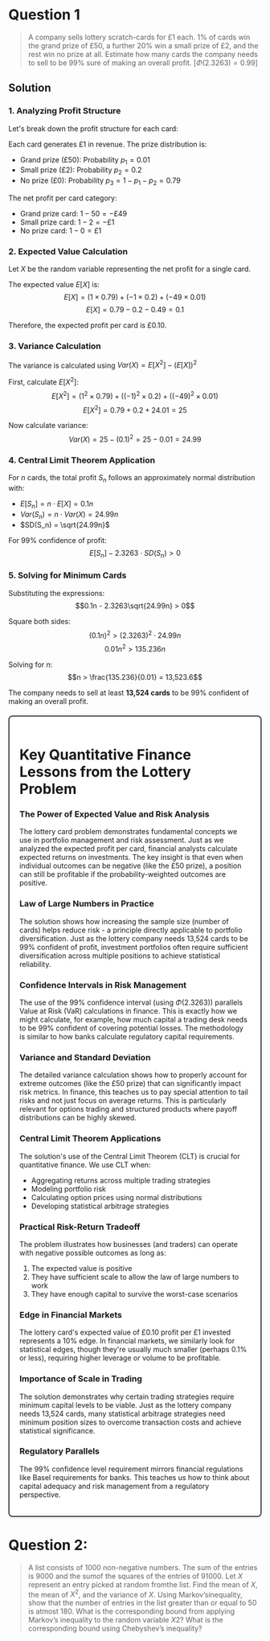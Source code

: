 # Question 1

> A company sells lottery scratch-cards for £1 each. 1% of cards win the grand prize of £50, a further 20% win a small prize of £2, and the rest win no prize at all. Estimate how many cards the company needs to sell to be 99% sure of making an overall profit. $[\Phi(2.3263) = 0.99]$

## Solution

### 1. Analyzing Profit Structure

Let's break down the profit structure for each card:

Each card generates £1 in revenue. The prize distribution is:

- Grand prize (£50): Probability $p_1 = 0.01$
- Small prize (£2): Probability $p_2 = 0.2$
- No prize (£0): Probability $p_3 = 1 - p_1 - p_2 = 0.79$

The net profit per card category:

- Grand prize card: $1 - 50 = -£49$
- Small prize card: $1 - 2 = -£1$
- No prize card: $1 - 0 = £1$

### 2. Expected Value Calculation

Let $X$ be the random variable representing the net profit for a single card.

The expected value $E[X]$ is:
$$E[X] = (1 \times 0.79) + (-1 \times 0.2) + (-49 \times 0.01)$$
$$E[X] = 0.79 - 0.2 - 0.49 = 0.1$$

Therefore, the expected profit per card is £0.10.

### 3. Variance Calculation

The variance is calculated using $Var(X) = E[X^2] - (E[X])^2$

First, calculate $E[X^2]$:
$$E[X^2] = (1^2 \times 0.79) + ((-1)^2 \times 0.2) + ((-49)^2 \times 0.01)$$
$$E[X^2] = 0.79 + 0.2 + 24.01 = 25$$

Now calculate variance:
$$Var(X) = 25 - (0.1)^2 = 25 - 0.01 = 24.99$$

### 4. Central Limit Theorem Application

For $n$ cards, the total profit $S_n$ follows an approximately normal distribution with:

- $E[S_n] = n \cdot E[X] = 0.1n$
- $Var(S_n) = n \cdot Var(X) = 24.99n$
- $SD(S_n) = \sqrt{24.99n}$

For 99% confidence of profit:
$$E[S_n] - 2.3263 \cdot SD(S_n) > 0$$

### 5. Solving for Minimum Cards

Substituting the expressions:
$$0.1n - 2.3263\sqrt{24.99n} > 0$$

Square both sides:
$$(0.1n)^2 > (2.3263)^2 \cdot 24.99n$$
$$0.01n^2 > 135.236n$$

Solving for $n$:
$$n > \frac{135.236}{0.01} = 13,523.6$$

The company needs to sell at least **13,524 cards** to be 99% confident of making an overall profit.

<div style="
  border: 2px solid #333;
  padding: 20px;
  border-radius: 8px;
  background-color: #ffffff;
  box-shadow: 0 2px 4px rgba(0,0,0,0.1);
  margin: 20px 0;
">

# Key Quantitative Finance Lessons from the Lottery Problem

### The Power of Expected Value and Risk Analysis

The lottery card problem demonstrates fundamental concepts we use in portfolio management and risk assessment. Just as we analyzed the expected profit per card, financial analysts calculate expected returns on investments. The key insight is that even when individual outcomes can be negative (like the £50 prize), a position can still be profitable if the probability-weighted outcomes are positive.

### Law of Large Numbers in Practice

The solution shows how increasing the sample size (number of cards) helps reduce risk - a principle directly applicable to portfolio diversification. Just as the lottery company needs 13,524 cards to be 99% confident of profit, investment portfolios often require sufficient diversification across multiple positions to achieve statistical reliability.

### Confidence Intervals in Risk Management

The use of the 99% confidence interval (using $\Phi(2.3263)$) parallels Value at Risk (VaR) calculations in finance. This is exactly how we might calculate, for example, how much capital a trading desk needs to be 99% confident of covering potential losses. The methodology is similar to how banks calculate regulatory capital requirements.

### Variance and Standard Deviation

The detailed variance calculation shows how to properly account for extreme outcomes (like the £50 prize) that can significantly impact risk metrics. In finance, this teaches us to pay special attention to tail risks and not just focus on average returns. This is particularly relevant for options trading and structured products where payoff distributions can be highly skewed.

### Central Limit Theorem Applications

The solution's use of the Central Limit Theorem (CLT) is crucial for quantitative finance. We use CLT when:

- Aggregating returns across multiple trading strategies
- Modeling portfolio risk
- Calculating option prices using normal distributions
- Developing statistical arbitrage strategies

### Practical Risk-Return Tradeoff

The problem illustrates how businesses (and traders) can operate with negative possible outcomes as long as:

1. The expected value is positive
2. They have sufficient scale to allow the law of large numbers to work
3. They have enough capital to survive the worst-case scenarios

### Edge in Financial Markets

The lottery card's expected value of £0.10 profit per £1 invested represents a 10% edge. In financial markets, we similarly look for statistical edges, though they're usually much smaller (perhaps 0.1% or less), requiring higher leverage or volume to be profitable.

### Importance of Scale in Trading

The solution demonstrates why certain trading strategies require minimum capital levels to be viable. Just as the lottery company needs 13,524 cards, many statistical arbitrage strategies need minimum position sizes to overcome transaction costs and achieve statistical significance.

### Regulatory Parallels

The 99% confidence level requirement mirrors financial regulations like Basel requirements for banks. This teaches us how to think about capital adequacy and risk management from a regulatory perspective.

</div>

# Question 2:

> A list consists of 1000 non-negative numbers. The sum of the entries is 9000 and the sumof the squares of the entries of 91000. Let $X$ represent an entry picked at random fromthe list. Find the mean of $X$, the mean of $X^2$, and the variance of $X$. Using Markov’sinequality, show that the number of entries in the list greater than or equal to 50 is atmost 180. What is the corresponding bound from applying Markov’s inequality to the random variable $X2$? What is the corresponding bound using Chebyshev’s inequality?
